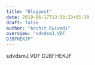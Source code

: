 ```yaml
---
title: "Blogpost"
date: 2019-06-17T13:50:23+05:30
draft: false
author: "Archit Dwivedi"
overview: "sdvdsmJ,VDF
DJBFHEKJF"
---
```


sdvdsmJ,VDF
DJBFHEKJF
